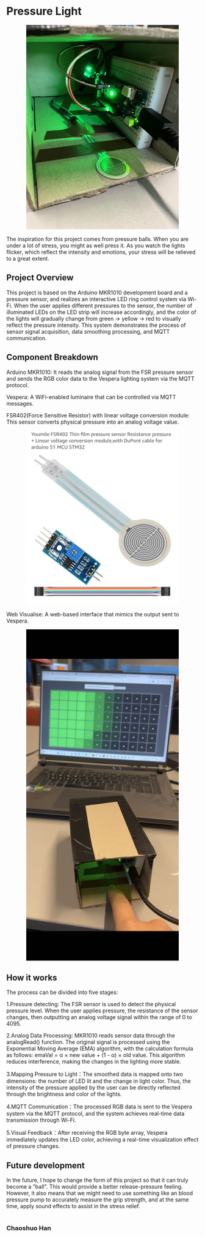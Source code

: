 # Pressure Light
<p align="center">
  <img src="1.jpg" width="400"/>
</p>
The inspiration for this project comes from pressure balls. When you are under a lot of stress, you might as well press it. As you watch the lights flicker, which reflect the intensity and emotions, your stress will be relieved to a great extent.

## Project Overview
This project is based on the Arduino MKR1010 development board and a pressure sensor, and realizes an interactive LED ring control system via Wi-Fi. When the user applies different pressures to the sensor, the number of illuminated LEDs on the LED strip will increase accordingly, and the color of the lights will gradually change from green → yellow → red to visually reflect the pressure intensity. This system demonstrates the process of sensor signal acquisition, data smoothing processing, and MQTT communication.

## Component Breakdown

Arduino MKR1010: It reads the analog signal from the FSR pressure sensor and sends the RGB color data to the Vespera lighting system via the MQTT protocol.

Vespera: A WiFi-enabled luminaire that can be controlled via MQTT messages.

FSR402(Force Sensitive Resistor) with linear voltage conversion module: This sensor converts physical pressure into an analog voltage value.
<p align="center">
  <img src="2.jpg" width="400"/>
</p>

Web Visualise: A web-based interface that mimics the output sent to Vespera. 
<p align="center">
  <img src="3.jpg" width="400"/>
</p>

## How it works

The process can be divided into five stages:

1.Pressure detecting: The FSR sensor is used to detect the physical pressure level. When the user applies pressure, the resistance of the sensor changes, then outputting an analog voltage signal within the range of 0 to 4095.

2.Analog Data Processing: MKR1010 reads sensor data through the analogRead() function. The original signal is processed using the Exponential Moving Average (EMA) algorithm, with the calculation formula as follows: emaVal = α × new value + (1 - α) × old value. This algorithm reduces interference, making the changes in the lighting more stable.

3.Mapping Pressure to Light：The smoothed data is mapped onto two dimensions: the number of LED lit and the change in light color. Thus, the intensity of the pressure applied by the user can be directly reflected through the brightness and color of the lights.

4.MQTT Communication：The processed RGB data is sent to the Vespera system via the MQTT protocol, and the system achieves real-time data transmission through Wi-Fi.

5.Visual Feedback：After receiving the RGB byte array, Vespera immediately updates the LED color, achieving a real-time visualization effect of pressure changes.

## Future development

In the future, I hope to change the form of this project so that it can truly become a "ball". This would provide a better release-pressure feeling. However, it also means that we might need to use something like an blood pressure pump to accurately measure the grip strength, and at the same time, apply sound effects to assist in the stress relief.

#
### Chaoshuo Han

